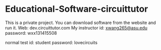 Educational-Software-circuittutor
=================================

This is a private project. You can download software from the website and run it.
Web: dev.circuittutor.com
My instructor id: xwang265@asu.edu password: wxx131415508

normal test id: student password: lovecircuits
